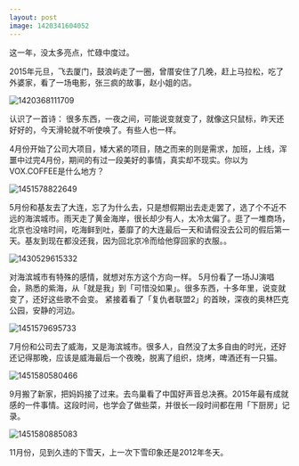 ```yaml
---
layout: post
image: 1420341604052
---
```



这一年，没太多亮点，忙碌中度过。

2015年元旦，飞去厦门，鼓浪屿走了一圈，曾厝安住了几晚，赶上马拉松，吃了外婆家，看了一场电影，张三疯的故事，赵小姐的店。

![1420368111709](http://binnng.coding.io/assets/images/1420368111709.jpg)

认识了一首诗：
很多东西，一夜之间，可能说变就变了，就像这只鼠标，昨天还好好的，今天滑轮就不听使唤了。有些人也一样。


4月份开始了公司大项目，矮大紧的项目，随之而来的则是需求，加班，上线，浑噩中过完4月份，期间的有过一段美好的事情，真实却不现实。你以为VOX.COFFEE是什么地方？

![1451578822649](http://binnng.coding.io/assets/images/1451578822649.jpg)

5月份和基友去了大连，忘了为什么去，只是想假期出去走走罢了，选了个不近不远的海滨城市。雨天走了黄金海岸，很长却少有人，太冷太偏了。逛了一堆商场，北京也没啥时间，吃海鲜到吐，萎靡了的大连最后一天和请假没去公司的假后第一天。基友到现在都没还我，因为回北京冷而给他穿回家的衣服。。

![1430529615332](http://binnng.coding.io/assets/images/1430529615332.jpg)

对海滨城市有特殊的感情，就想对东方这个方向一样。
5月份看了一场JJ演唱会，熟悉的紫海，从「就是我」到「可惜没如果」。很多东西，十多年里，说变就变了，还好这些歌不会变。
紧接着看了「复仇者联盟2」的首映，深夜的奥林匹克公园，安静的河边。

![1451579695733](http://binnng.coding.io/assets/images/1451579695733.jpg)

7月份和公司去了威海，又是海滨城市。很多人，自然没了太多自由的时光，还好还记得那晚，应该是威海最后一个夜晚，脱离了组织，烧烤，啤酒还有一只猫。

![1451580580466](http://binnng.coding.io/assets/images/1451580580466.jpg)

9月搬了新家，把妈妈接了过来。去鸟巢看了中国好声音总决赛。2015年最有成就感的一件事情。这段时间，也学会了做些菜，并很长一段时间都在用「下厨房」记录。

![1451580885083](http://binnng.coding.io/assets/images/1451580885083.jpg)

11月份，见到久违的下雪天，上一次下雪印象还是2012年冬天。
